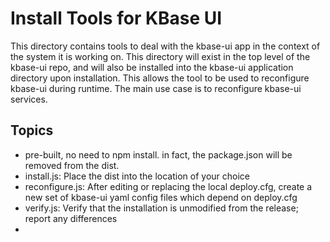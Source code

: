 # Install Tools for KBase UI

This directory contains tools to deal with the kbase-ui app in the context of the system it is working on. This directory will exist in the top level of the kbase-ui repo, and will also be installed into the kbase-ui application directory upon installation. This allows the tool to be used to reconfigure kbase-ui during runtime. The main use case is to reconfigure kbase-ui services.

## Topics

- pre-built, no need to npm install. in fact, the package.json will be removed from the dist.
- install.js: Place the dist into the location of your choice
- reconfigure.js: After editing or replacing the local deploy.cfg, create a new set of kbase-ui yaml config files which depend on deploy.cfg
- verify.js: Verify that the installation is unmodified from the release; report any differences
- 